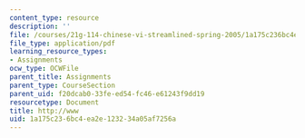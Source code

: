 ```yaml
---
content_type: resource
description: ''
file: /courses/21g-114-chinese-vi-streamlined-spring-2005/1a175c236bc4ea2e123234a05af7256a_MIT21G_114S05_2_03j.pdf
file_type: application/pdf
learning_resource_types:
- Assignments
ocw_type: OCWFile
parent_title: Assignments
parent_type: CourseSection
parent_uid: f20dcab0-33fe-ed54-fc46-e61243f9dd19
resourcetype: Document
title: http://www
uid: 1a175c23-6bc4-ea2e-1232-34a05af7256a
---
```

